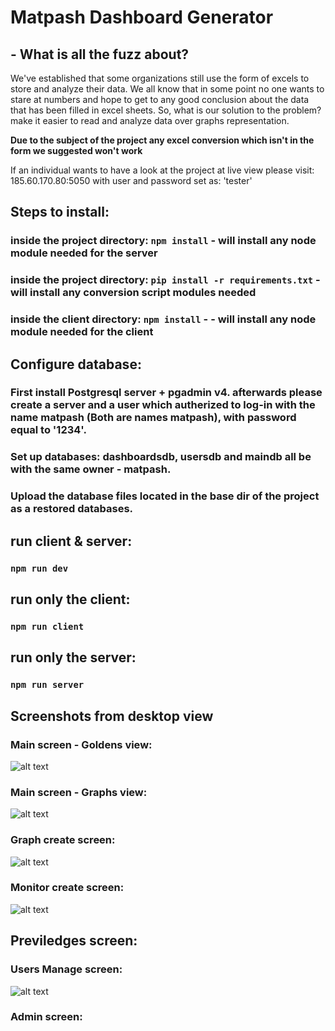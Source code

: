 # Matpash Dashboard Generator

## - What is all the fuzz about?
We've established that some organizations still use the form of excels to store and analyze their data. We all know that in some point no one wants to stare at numbers and hope to get to any good conclusion about the data that has been filled in excel sheets.
So, what is our solution to the problem? make it easier to read and analyze data over graphs representation.

**Due to the subject of the project any excel conversion which isn't in the form we suggested won't work**


If an individual wants to have a look at the project at live view please visit: 185.60.170.80:5050 with user and password set as: 'tester'

## Steps to install:
### inside the project directory: `npm install` - will install any node module needed for the server
### inside the project directory: `pip install -r requirements.txt` - will install any conversion script modules needed
### inside the client directory: `npm install` - - will install any node module needed for the client

## Configure database:
### First install Postgresql server + pgadmin v4. afterwards please create a server and a user which autherized to log-in with the name matpash (Both are names matpash), with password equal to '1234'.
### Set up databases: dashboardsdb, usersdb and maindb all be with the same owner - matpash.
### Upload the database files located in the base dir of the project as a restored databases.

## run client & server:
### `npm run dev`

## run only the client:
### `npm run client`

## run only the server:
### `npm run server`


## Screenshots from desktop view
### Main screen - Goldens view:
![alt text](https://github.com/ishaishai/screeenshots/blob/main/matpash/desktop/monitors-main-screen.png?raw=true)


### Main screen - Graphs view:
![alt text](https://github.com/ishaishai/screeenshots/blob/main/matpash/desktop/graphs-main-screen.png?raw=true)

### Graph create screen:
![alt text](https://github.com/ishaishai/screeenshots/blob/main/matpash/desktop/create-graph.png?raw=true)

### Monitor create screen:
![alt text](https://github.com/ishaishai/screeenshots/blob/main/matpash/desktop/create-monitor.png?raw=true)

## Previledges screen:
### Users Manage screen:
![alt text](https://github.com/ishaishai/screeenshots/blob/main/matpash/desktop/users-screen.png?raw=true)

### Admin screen:

